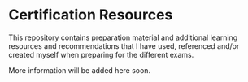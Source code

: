 # Certification Resources

This repository contains preparation material and additional learning resources and recommendations that I have used, referenced and/or created myself when preparing for the different exams.

More information will be added here soon.
